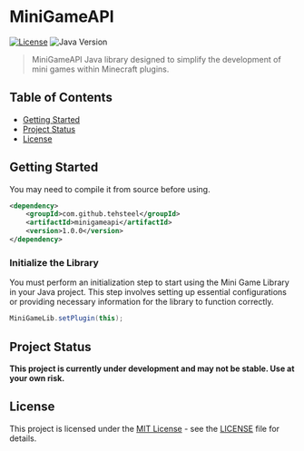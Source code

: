 # MiniGameAPI

[![License](https://img.shields.io/badge/license-MIT-blue.svg)](LICENSE)
![Java Version](https://img.shields.io/badge/Java-17%2B-blue.svg)

> MiniGameAPI Java library designed to simplify the development of mini games within Minecraft plugins.


## Table of Contents

- [Getting Started](#getting-started)
- [Project Status](#project-status)
- [License](#license)

## Getting Started
You may need to compile it from source before using.

```xml
<dependency>
    <groupId>com.github.tehsteel</groupId>
    <artifactId>minigameapi</artifactId>
    <version>1.0.0</version>
</dependency>
```

### Initialize the Library

You must perform an initialization step to start using the Mini Game Library in your Java project. This step involves setting up essential configurations or providing necessary information for the library to function correctly.

```java
MiniGameLib.setPlugin(this);
```

## Project Status
<b>This project is currently under development and may not be stable. Use at your own risk.</b>

## License
This project is licensed under the [MIT License](LICENSE) - see the [LICENSE](LICENSE) file for details.